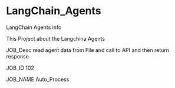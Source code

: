 # LangChain_Agents
LangChain Agents info 

This Project about the Langchina Agents 

JOB_Desc read agent data from File and call to API and then return response


JOB_ID 102

JOB_NAME Auto_Process


